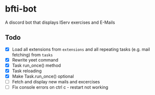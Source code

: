 # bfti-bot

A discord bot that displays IServ exercises and E-Mails

## Todo

- [x] Load all extensions from `extensions` and all repeating tasks (e.g. mail
      fetching) from `tasks`
- [x] Rewrite yeet command
- [x] Task run_once() method
- [x] Task reloading
- [x] Make Task.run_once() optional
- [ ] Fetch and display new mails and excercises
- [ ] Fix console errors on ctrl c - restart not working
